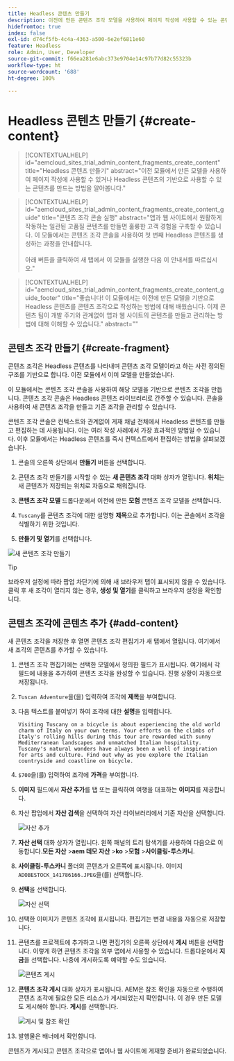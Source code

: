 ```yaml
---
title: Headless 콘텐츠 만들기
description: 이전에 만든 콘텐츠 조각 모델을 사용하여 페이지 작성에 사용할 수 있는 콘텐츠를 만들거나 Headless 콘텐츠의 기반으로 사용할 수 있습니다.
hidefromtoc: true
index: false
exl-id: d74cf5fb-4c4a-4363-a500-6e2ef6811e60
feature: Headless
role: Admin, User, Developer
source-git-commit: f66ea281e6abc373e9704e14c97b77d82c55323b
workflow-type: ht
source-wordcount: '688'
ht-degree: 100%

---
```



# Headless 콘텐츠 만들기 {#create-content}

>[!CONTEXTUALHELP]
>id="aemcloud_sites_trial_admin_content_fragments_create_content"
>title="Headless 콘텐츠 만들기"
>abstract="이전 모듈에서 만든 모델을 사용하여 페이지 작성에 사용할 수 있거나 Headless 콘텐츠의 기반으로 사용할 수 있는 콘텐츠를 만드는 방법을 알아봅니다."

>[!CONTEXTUALHELP]
>id="aemcloud_sites_trial_admin_content_fragments_create_content_guide"
>title="콘텐츠 조각 콘솔 실행"
>abstract="앱과 웹 사이트에서 원활하게 작동하는 일관된 고품질 콘텐츠를 만들면 훌륭한 고객 경험을 구축할 수 있습니다. 이 모듈에서는 콘텐츠 조각 콘솔을 사용하여 첫 번째 Headless 콘텐츠를 생성하는 과정을 안내합니다.<br><br>아래 버튼을 클릭하여 새 탭에서 이 모듈을 실행한 다음 이 안내서를 따르십시오."

>[!CONTEXTUALHELP]
>id="aemcloud_sites_trial_admin_content_fragments_create_content_guide_footer"
>title="좋습니다! 이 모듈에서는 이전에 만든 모델을 기반으로 Headless 콘텐츠를 콘텐츠 조각으로 작성하는 방법에 대해 배웠습니다. 이제 콘텐츠 팀이 개발 주기와 관계없이 앱과 웹 사이트의 콘텐츠를 만들고 관리하는 방법에 대해 이해할 수 있습니다."
>abstract=""

## 콘텐츠 조각 만들기 {#create-fragment}

콘텐츠 조각은 Headless 콘텐츠를 나타내며 콘텐츠 조각 모델이라고 하는 사전 정의된 구조를 기반으로 합니다. 이전 모듈에서 이미 모델을 만들었습니다.

이 모듈에서는 콘텐츠 조각 콘솔을 사용하여 해당 모델을 기반으로 콘텐츠 조각을 만듭니다. 콘텐츠 조각 콘솔은 Headless 콘텐츠 라이브러리로 간주할 수 있습니다. 콘솔을 사용하여 새 콘텐츠 조각을 만들고 기존 조각을 관리할 수 있습니다.

콘텐츠 조각 콘솔은 컨텍스트와 관계없이 게재 채널 전체에서 Headless 콘텐츠를 만들고 편집하는 데 사용됩니다. 이는 여러 작성 사례에서 가장 효과적인 방법일 수 있습니다. 이후 모듈에서는 Headless 콘텐츠를 즉시 컨텍스트에서 편집하는 방법을 살펴보겠습니다.

1. 콘솔의 오른쪽 상단에서 **만들기** 버튼을 선택합니다.

1. 콘텐츠 조각 만들기를 시작할 수 있는 **새 콘텐츠 조각** 대화 상자가 열립니다. **위치**&#x200B;는 새 콘텐츠가 저장되는 위치로 자동으로 채워집니다.

1. **콘텐츠 조각 모델** 드롭다운에서 이전에 만든 **모험** 콘텐츠 조각 모델을 선택합니다.

1. `Tuscany`를 콘텐츠 조각에 대한 설명형 **제목**&#x200B;으로 추가합니다. 이는 콘솔에서 조각을 식별하기 위한 것입니다.

1. **만들기 및 열기**&#x200B;를 선택합니다.

![새 콘텐츠 조각 만들기](assets/do-not-localize/create-content.png)

>[!TIP]
>
>브라우저 설정에 따라 팝업 차단기에 의해 새 브라우저 탭이 표시되지 않을 수 있습니다. 클릭 후 새 조각이 열리지 않는 경우, **생성 및 열기**&#x200B;를 클릭하고 브라우저 설정을 확인합니다.

## 콘텐츠 조각에 콘텐츠 추가 {#add-content}

새 콘텐츠 조각을 저장한 후 열면 콘텐츠 조각 편집기가 새 탭에서 열립니다. 여기에서 새 조각의 콘텐츠를 추가할 수 있습니다.

1. 콘텐츠 조각 편집기에는 선택한 모델에서 정의한 필드가 표시됩니다. 여기에서 각 필드에 내용을 추가하여 콘텐츠 조각을 완성할 수 있습니다. 진행 상황이 자동으로 저장됩니다.

1. `Tuscan Adventure`을(을) 입력하여 조각에 **제목**&#x200B;을 부여합니다.

1. 다음 텍스트를 붙여넣기 하여 조각에 대한 **설명**&#x200B;을 입력합니다.

   ```text
   Visiting Tuscany on a bicycle is about experiencing the old world charm of Italy on your own terms. Your efforts on the climbs of Italy's rolling hills during this tour are rewarded with sunny Mediterranean landscapes and unmatched Italian hospitality. Tuscany's natural wonders have always been a well of inspiration for arts and culture. Find out why as you explore the Italian countryside and coastline on bicycle.
   ```

1. `$700`을(를) 입력하여 조각에 **가격**&#x200B;을 부여합니다.

1. **이미지** 필드에서 **자산 추가**&#x200B;를 탭 또는 클릭하여 여행을 대표하는 **이미지**&#x200B;를 제공합니다.

1. 자산 팝업에서 **자산 검색**&#x200B;을 선택하여 자산 라이브러리에서 기존 자산을 선택합니다.

   ![자산 추가](assets/do-not-localize/add-asset.png)

1. **자산 선택** 대화 상자가 열립니다. 왼쪽 패널의 트리 탐색기를 사용하여 다음으로 이동합니다.**모든 자산** >**aem 데모 자산** >**ko** >**모험** >**사이클링-투스카니**.

1. **사이클링-투스카니** 폴더의 콘텐츠가 오른쪽에 표시됩니다. 이미지 `ADOBESTOCK_141786166.JPEG`을(를) 선택합니다.

1. **선택**&#x200B;을 선택합니다.

   ![자산 선택](assets/do-not-localize/select-asset.png)

1. 선택한 이미지가 콘텐츠 조각에 표시됩니다. 편집기는 변경 내용을 자동으로 저장합니다.

1. 콘텐츠를 프로젝트에 추가하고 나면 편집기의 오른쪽 상단에서 **게시** 버튼을 선택합니다. 이렇게 하면 콘텐츠 조각을 외부 앱에서 사용할 수 있습니다. 드롭다운에서 **지금**&#x200B;을 선택합니다. 나중에 게시하도록 예약할 수도 있습니다.

   ![콘텐츠 게시](assets/do-not-localize/publish.png)

1. **콘텐츠 조각 게시** 대화 상자가 표시됩니다. AEM은 참조 확인을 자동으로 수행하여 콘텐츠 조각에 필요한 모든 리소스가 게시되었는지 확인합니다. 이 경우 만든 모델도 게시해야 합니다. **게시**&#x200B;를 선택합니다.

   ![게시 및 참조 확인](assets/do-not-localize/publish-confirm.png)

1. 발행물은 배너에서 확인합니다.

콘텐츠가 게시되고 콘텐츠 조각으로 앱이나 웹 사이트에 게재할 준비가 완료되었습니다.
